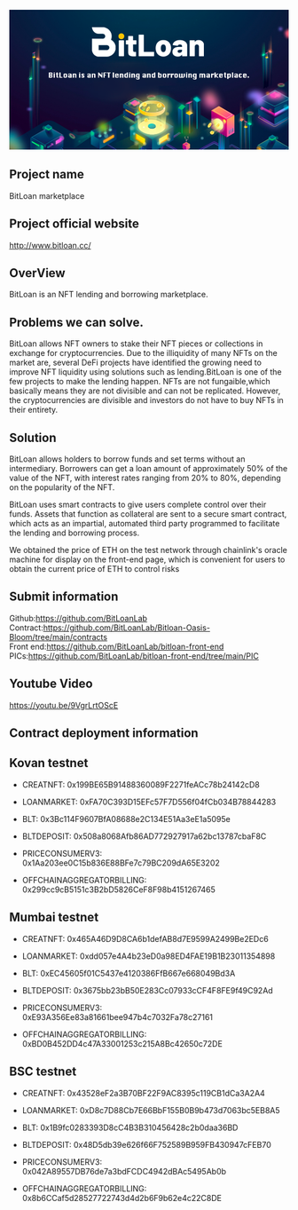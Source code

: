 
![](https://raw.githubusercontent.com/BitLoanLab/bitloan-front-end/main/PIC/Bitloan.jpg)

## Project name

BitLoan marketplace

## Project official website

http://www.bitloan.cc/

## OverView

BitLoan is an NFT lending and borrowing marketplace.

## Problems we can solve.

BitLoan allows NFT owners to stake their NFT pieces or collections in exchange for cryptocurrencies. Due to the illiquidity of many NFTs on the market are, several DeFi projects have identified the growing need to improve NFT liquidity using solutions such as lending.BitLoan is one of the few projects to make the lending happen. NFTs are not fungaible,which basically means they are not divisible and can not be replicated. However, the cryptocurrencies are divisible and investors do not have to buy NFTs in their entirety.

## Solution

BitLoan allows holders to borrow funds and set terms without an intermediary. Borrowers can get a loan amount of approximately 50% of the value of the NFT, with interest rates ranging from 20% to 80%, depending on the popularity of the NFT.

BitLoan uses smart contracts to give users complete control over their funds. Assets that function as collateral are sent to a secure smart contract, which acts as an impartial, automated third party programmed to facilitate the lending and borrowing process.

We obtained the price of ETH on the test network through chainlink's oracle machine for display on the front-end page, which is convenient for users to obtain the current price of ETH to control risks

## Submit information

Github:https://github.com/BitLoanLab  
Contract:https://github.com/BitLoanLab/Bitloan-Oasis-Bloom/tree/main/contracts  
Front end:https://github.com/BitLoanLab/bitloan-front-end  
PICs:https://github.com/BitLoanLab/bitloan-front-end/tree/main/PIC  

## Youtube Video

https://youtu.be/9VgrLrtOScE


## Contract deployment information

## Kovan testnet 

- CREATNFT:
0x199BE65B91488360089F2271feACc78b24142cD8

- LOANMARKET:
0xFA70C393D15EFc57F7D556f04fCb034B78844283

- BLT:
0x3Bc114F9607BfA08688e2C134E51Aa3eE1a5095e

- BLTDEPOSIT:
0x508a8068Afb86AD772927917a62bc13787cbaF8C

- PRICECONSUMERV3:
0x1Aa203ee0C15b836E88BFe7c79BC209dA65E3202

- OFFCHAINAGGREGATORBILLING:
0x299cc9cB5151c3B2bD5826CeF8F98b4151267465

## Mumbai testnet

- CREATNFT:
0x465A46D9D8CA6b1defAB8d7E9599A2499Be2EDc6

- LOANMARKET:
0xdd057e4A4b23eD0a98ED4FAE19B1B23011354898

- BLT:
0xEC45605f01C5437e4120386FfB667e668049Bd3A

- BLTDEPOSIT:
0x3675bb23bB50E283Cc07933cCF4F8FE9f49C92Ad

- PRICECONSUMERV3:
0xE93A356Ee83a81661bee947b4c7032Fa78c27161

- OFFCHAINAGGREGATORBILLING:
0xBD0B452DD4c47A33001253c215A8Bc42650c72DE

## BSC testnet

- CREATNFT:
0x43528eF2a3B70BF22F9AC8395c119CB1dCa3A2A4

- LOANMARKET:
0xD8c7D88Cb7E66BbF155B0B9b473d7063bc5EB8A5

- BLT:
0x1B9fc0283393D8cC4B3B310456428c2b0daa36BD

- BLTDEPOSIT:
0x48D5db39e626f66F752589B959FB430947cFEB70

- PRICECONSUMERV3:
0x042A89557DB76de7a3bdFCDC4942dBAc5495Ab0b

- OFFCHAINAGGREGATORBILLING:
0x8b6CCaf5d28527722743d4d2b6F9b62e4c22C8DE
